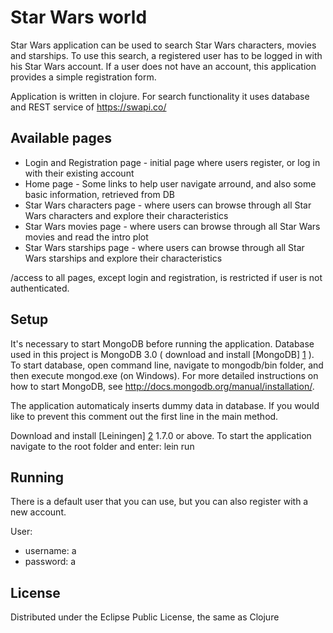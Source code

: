 # Star Wars world

Star Wars application can be used to search Star Wars characters, movies and starships. To use this search, a registered user has to be logged in with his Star Wars account. If a user does not have an account, this application provides a simple registration form.

Application is written in clojure. For search functionality it uses database and REST service of https://swapi.co/ 

## Available pages

* Login and Registration page - initial page where users register, or log in with their existing account
* Home page - Some links to help user navigate arround, and also some basic information, retrieved from DB
* Star Wars characters page - where users can browse through all Star Wars characters and explore their characteristics
* Star Wars movies page - where users can browse through all Star Wars movies and read the intro plot
* Star Wars starships page - where users can browse through all Star Wars starships and explore their characteristics

/access to all pages, except login and registration, is restricted if user is not authenticated.

## Setup

It's necessary to start MongoDB before running the application. Database used in this project is MongoDB 3.0 ( download and install [MongoDB] [1]  ). To start database, open command line, navigate to mongodb/bin folder, and then execute mongod.exe (on Windows). For more detailed instructions on how to start MongoDB, see http://docs.mongodb.org/manual/installation/.

The application automaticaly inserts dummy data in database. If you would like to prevent this comment out the first line in the main method.

Download and install [Leiningen] [2] 1.7.0 or above. To start the application navigate to the root folder and enter: lein run

[1]: https://www.mongodb.org/
[2]: https://github.com/technomancy/leiningen

## Running

There is a default user that you can use, but you can also register with a new account.
    
User:
* username: a
* password: a

## License

Distributed under the Eclipse Public License, the same as Clojure
